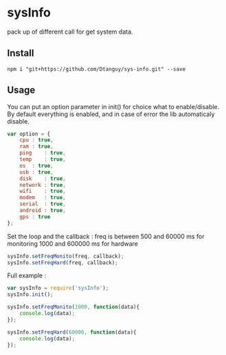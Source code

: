 # sysInfo

pack up of different call for get system data.

## Install
```
npm i "git+https://github.com/Dtanguy/sys-info.git" --save
```

## Usage

You can put an option parameter in init() for choice what to enable/disable.
By default everything is enabled, and in case of error the lib automaticaly disable.

```js
var option = {
	cpu	: true,
	ram	: true,
	ping	: true,
	temp	: true,
	os	: true,
	usb	: true,
	disk	: true,
	network	: true,
	wifi	: true,
	modem	: true,
	serial	: true,
	android	: true,
	gps	: true		
};
```

Set the loop and the callback :
freq is between 500 and 60000 ms for monitoring
1000 and 600000 ms for hardware

```js
sysInfo.setFreqMonito(freq, callback);
sysInfo.setFreqHard(freq, callback);
```

Full example :

```js
var sysInfo = require('sysInfo');
sysInfo.init();

sysInfo.setFreqMonito(1000, function(data){
	console.log(data);
});

sysInfo.setFreqHard(60000, function(data){
	console.log(data);
});
```
